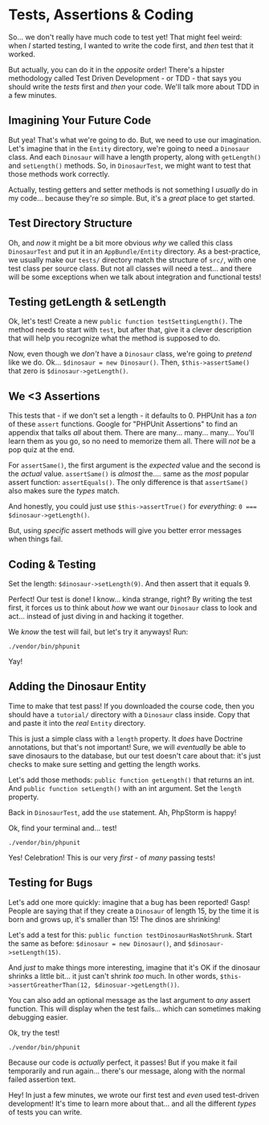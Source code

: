 # Tests, Assertions & Coding

So... we don't really have much code to test yet! That might feel weird: when *I*
started testing, I wanted to write the code first, and *then* test that it worked.

But actually, you can do it in the *opposite* order! There's a hipster methodology
called Test Driven Development - or TDD - that says you should write the *tests*
first and *then* your code. We'll talk more about TDD in a few minutes.

## Imagining Your Future Code

But yea! That's what we're going to do. But, we need to use our imagination. Let's
imagine that in the `Entity` directory, we're going to need a `Dinosaur` class.
And each `Dinosaur` will have a length property, along with `getLength()` and `setLength()`
methods. So, in `DinosaurTest`, we might want to test that those methods work
correctly.

Actually, testing getters and setter methods is not something I *usually* do in
my code... because they're *so* simple. But, it's a *great* place to get started.

## Test Directory Structure

Oh, and *now* it might be a bit more obvious *why* we called this class `DinosaurTest`
and put it in an `AppBundle/Entity` directory. As a best-practice, we usually make
our `tests/` directory match the structure of `src/`, with one test class per source
class. But not all classes will need a test... and there will be some exceptions when
we talk about integration and functional tests!

## Testing getLength & setLength

Ok, let's test! Create a new `public function testSettingLength()`. The method
needs to start with `test`, but after that, give it a clever description that will
help you recognize what the method is supposed to do.

Now, even though we *don't* have a `Dinosaur` class, we're going to *pretend* like
we do. Ok... `$dinosaur = new Dinosaur()`. Then, `$this->assertSame()` that zero
is `$dinosaur->getLength()`.

## We <3 Assertions

This tests that - if we don't set a length - it defaults to 0. PHPUnit has a *ton*
of these `assert` functions. Google for "PHPUnit Assertions" to find an appendix
that talks *all* about them. There are many... many... many... You'll learn them
as you go, so no need to memorize them all. There will *not* be a pop quiz at the
end.

For `assertSame()`, the first argument is the *expected* value and the second is
the *actual* value. `assertSame()` is *almost* the.... same as the *most* popular
assert function: `assertEquals()`. The only difference is that `assertSame()` also
makes sure the *types* match.

And honestly, you could just use `$this->assertTrue()` for *everything*:
`0 === $dinosaur->getLength()`.

But, using *specific* assert methods will give you better error messages when things
fail.

## Coding & Testing

Set the length: `$dinosaur->setLength(9)`. And then assert that it equals 9.

Perfect! Our test is done! I know... kinda strange, right? By writing the test first,
it forces us to think about *how* we want our `Dinosaur` class to look and act...
instead of just diving in and hacking it together.

We *know* the test will fail, but let's try it anyways! Run:

```terminal
./vendor/bin/phpunit
```

Yay!

## Adding the Dinosaur Entity

Time to make that test pass! If you downloaded the course code, then you should have
a `tutorial/` directory with a `Dinosaur` class inside. Copy that and paste it
into the *real* `Entity` directory.

This is just a simple class with a `length` property. It *does* have Doctrine annotations,
but that's not important! Sure, we will *eventually* be able to save dinosaurs to
the database, but our test doesn't care about that: it's just checks to make sure
setting and getting the length works.

Let's add those methods: `public function getLength()` that returns an int. And
`public function setLength()` with an int argument. Set the `length` property.

Back in `DinosaurTest`, add the `use` statement. Ah, PhpStorm is happy!

Ok, find your terminal and... test!

```terminal-silent
./vendor/bin/phpunit
```

Yes! Celebration! This is our very *first* - of *many* passing tests!

## Testing for Bugs

Let's add one more quickly: imagine that a bug has been reported! Gasp! People are
saying that if they create a `Dinosaur` of length 15, by the time it is born and
grows up, it's smaller than 15! The dinos are shrinking!

Let's add a test for this: `public function testDinosaurHasNotShrunk`. Start the
same as before: `$dinosaur = new Dinosaur()`, and `$dinosaur->setLength(15)`.

And *just* to make things more interesting, imagine that it's OK if the dinosaur
shrinks a little bit... it just can't shrink *too* much. In other words,
`$this->assertGreatherThan(12, $dinosuar->getLength())`. 

You can also add an optional message as the last argument to *any* assert function.
This will display when the test fails... which can sometimes making debugging easier.

Ok, try the test!

```terminal-silent
./vendor/bin/phpunit
```

Because our code is *actually* perfect, it passes! But if you make it fail temporarily
and run again... there's our message, along with the normal failed assertion text.

Hey! In just a few minutes, we wrote our first test and *even* used test-driven
development! It's time to learn more about that... and all the different *types*
of tests you can write.
